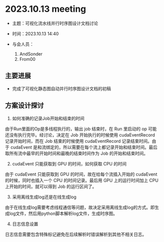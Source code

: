# 2023.10.13 meeting

- 主题：可视化流水线并行时序图设计文档讨论

- 时间：2023.10.13 14:40

- 与会人员：
	1. AndSonder
	2. From00

## 主要进展

- 完成了可视化静态图自动并行时序图设计文档的初稿

## 方案设计探讨

1. 如何准确的记录Job开始和结束的时间

由于Run里面的Op是多线程执行的，输出 job 结束时，在 Run 里启动的 op 可能还没有执行完毕。经讨论，决定在 Job 开始执行的时候使用 cudaEventRecord 记录开始时间，而在 Job 结束的时候使用 cudaEventRecord 记录结束时间。由于 cudaEvent 是和流绑定的，所以需要在每个流上都记录开始和结束时间。最后取所有流中最早的开始时间和最晚的结束时间作为 Job 的开始和结束时间。

2. cudaEvent 只能获取到 GPU 的时间，如何获取 CPU 的时间

由于 cudaEvent 只能获取到 GPU 的时间，故在给每个流插入开始的 cudaEvent 的时候，同时也插入一个 CPU 的时间记录。最后用 GPU 上的运行时间加上 CPU 上开始的时间，就可以得到 Job 的运行区间了。

3. 采用离线生成log还是在线生成log

由于在线生成log需要考虑线程通信等问题，故决定采用离线生成log的方式。即生成log文件，然后用python脚本解析log文件，生成时序图。

4. 日志信息设置

日志信息需要包含特殊标记避免在后续解析时错误解析到其他不相关日志。





